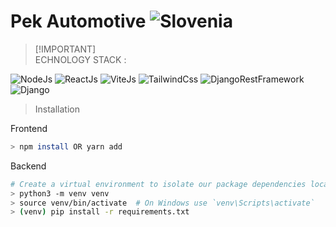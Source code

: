 # Pek Automotive ![Slovenia](https://raw.githubusercontent.com/stevenrskelton/flag-icon/master/png/36/country-4x3/si.png "Slovenia")
> [!IMPORTANT]\
> ECHNOLOGY STACK :
<p align="left">
  <a><img src="https://img.shields.io/badge/v20.11.0-node-importantyellow?logo=nodedotjs" alt="NodeJs"></a>
  <a><img src="https://img.shields.io/badge/v18.2.0-react-blue?logo=react" alt="ReactJs"></a>
  <a><img src="https://img.shields.io/badge/v5.1.4-vite-blueviolet?logo=vite" alt="ViteJs"></a>
  <a><img src="https://img.shields.io/badge/v3.4.1-tailwind-yellow?logo=tailwindcss" alt="TailwindCss"></a>
  <a><img src="https://img.shields.io/badge/v3.14.0-restframework-red?logo=python" alt="DjangoRestFramework"></a>
  <a><img src="https://img.shields.io/badge/v5.0.3-django-teal?logo=django" alt="Django"></a>
</p>

> Installation

Frontend
```bash
> npm install OR yarn add
```

Backend
```bash
# Create a virtual environment to isolate our package dependencies locally
> python3 -m venv venv
> source venv/bin/activate  # On Windows use `venv\Scripts\activate`
> (venv) pip install -r requirements.txt
```
